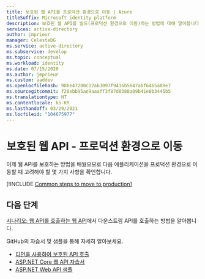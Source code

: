 ```yaml
---
title: 보호된 웹 API를 프로덕션 환경으로 이동 | Azure
titleSuffix: Microsoft identity platform
description: 보호된 웹 API를 빌드(프로덕션 환경으로 이동)하는 방법에 대해 알아봅니다.
services: active-directory
author: jmprieur
manager: CelesteDG
ms.service: active-directory
ms.subservice: develop
ms.topic: conceptual
ms.workload: identity
ms.date: 07/15/2020
ms.author: jmprieur
ms.custom: aaddev
ms.openlocfilehash: 98be47200c12ab3097f9416b5647abf6465a89e7
ms.sourcegitcommit: f28ebb95ae9aaaff3f87d8388a09b41e0b3445b5
ms.translationtype: HT
ms.contentlocale: ko-KR
ms.lasthandoff: 03/29/2021
ms.locfileid: "104675977"
---
```

# <a name="protected-web-api---move-to-production"></a>보호된 웹 API - 프로덕션 환경으로 이동

이제 웹 API를 보호하는 방법을 배웠으므로 다음 애플리케이션을 프로덕션 환경으로 이동할 때 고려해야 할 몇 가지 사항을 확인합니다.

[!INCLUDE [Common steps to move to production](../../../includes/active-directory-develop-scenarios-production.md)]

## <a name="next-steps"></a>다음 단계

[시나리오: 웹 API를 호출하는 웹 API](scenario-web-api-call-api-overview.md)에서 다운스트림 API를 호출하는 방법을 알아봅니다.


GitHub의 자습서 및 샘플을 통해 자세히 알아보세요.

- [디먼을 사용하여 보호된 API 호출](https://github.com/Azure-Samples/active-directory-dotnetcore-daemon-v2/tree/master/2-Call-OwnApi)
- [ASP.NET Core 웹 API 자습서](https://github.com/Azure-Samples/active-directory-dotnet-native-aspnetcore-v2)
- [ASP.NET Web API 샘플](https://github.com/azureadquickstarts/appmodelv2-nativeclient-dotnet)
